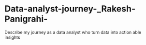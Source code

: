 # Data-analyst-journey-_Rakesh-Panigrahi-
Describe my journey as a data analyst who turn data into action able insights  
